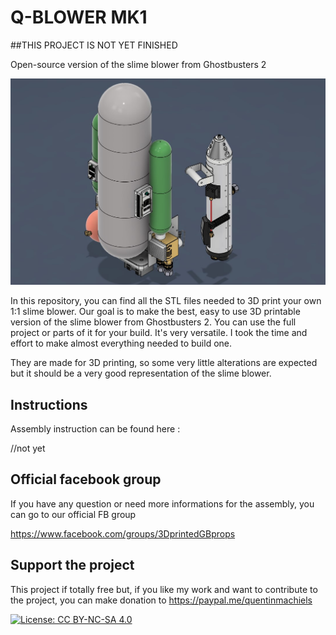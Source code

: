 # Q-BLOWER MK1

##THIS PROJECT IS NOT YET FINISHED

Open-source version of the slime blower from Ghostbusters 2

![Image of the slime blower](https://github.com/mr-kiou/q-blower/blob/main/Q-blower.jpg)

In this repository, you can find all the STL files needed to 3D print your own 1:1 slime blower.
Our goal is to make the best, easy to use 3D printable version of the slime blower from Ghostbusters 2.
You can use the full project or parts of it for your build. It's very versatile. 
I took the time and effort to make almost everything needed to build one.

They are made for 3D printing, so some very little alterations are expected but it should be a very good representation of the slime blower.

## Instructions
Assembly instruction can be found here :

//not yet

## Official facebook group
If you have any question or need more informations for the assembly, you can go to our official FB group

https://www.facebook.com/groups/3DprintedGBprops

## Support the project

This project if totally free but, if you like my work and want to contribute to the project, you can make donation to
https://paypal.me/quentinmachiels
        
[![License: CC BY-NC-SA 4.0](https://licensebuttons.net/l/by-nc-sa/4.0/80x15.png)](https://creativecommons.org/licenses/by-nc-sa/4.0/)
